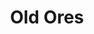 ---
layout: post
title: Old Ores
permalink: /addons/compliance32x/Old%20Ores
comments: true
comments-id: OldOres
header-img: compliance32x/addons/Old Ores.jpg

long_text: Reverts the new 1.17 ore textures to the classic ore texture

authors:
  - Lavadragon15396

download:
  - Github:
    - https://github.com/lavadaragon15396/Compliance_Old_Ores/releases
---